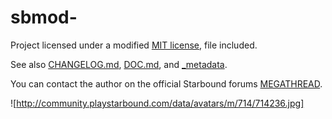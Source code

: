 # sbmod-

Project licensed under a modified [MIT license], file included.

See also [CHANGELOG.md], [DOC.md], and [_metadata].

You can contact the author on the official Starbound forums [MEGATHREAD].

![http://community.playstarbound.com/data/avatars/m/714/714236.jpg]

[MIT license]: LICENSE
[CHANGELOG.md]: CHANGELOG.md
[DOC.md]: DOC.md
[_metadata]: _metadata
[MEGATHREAD]: http://community.playstarbound.com/threads/124193/
